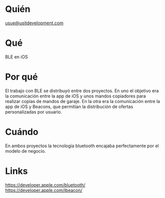 # Quién
usue@usitdevelopment.com

# Qué
BLE en iOS

# Por qué
El trabajo con BLE se distribuyó entre dos proyectos. En uno el objetivo era la comunicación entre la app de iOS y unos mandos copiadores para realizar copias de mandos de garaje. En la otra era la comunicación entre la app de iOS y Beacons, que permitían la distribución de ofertas personalizadas por usuario.

# Cuándo
En ambos proyectos la tecnología bluetooth encajaba perfectamente por el modelo de negocio.

# Links
https://developer.apple.com/bluetooth/
https://developer.apple.com/ibeacon/

